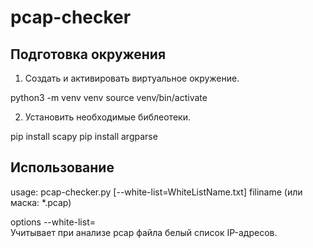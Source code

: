 # pcap-checker

## Подготовка окружения
1. Создать и активировать виртуальное окружение.

python3 -m venv venv
source venv/bin/activate

2. Установить необходимые библеотеки.

pip install scapy
pip install argparse

## Использование
usage: pcap-checker.py [--white-list=WhiteListName.txt] filiname (или маска: *.pcap)

options
  --white-list=         
                        Учитывает при анализе pcap файла белый список IP-адресов.